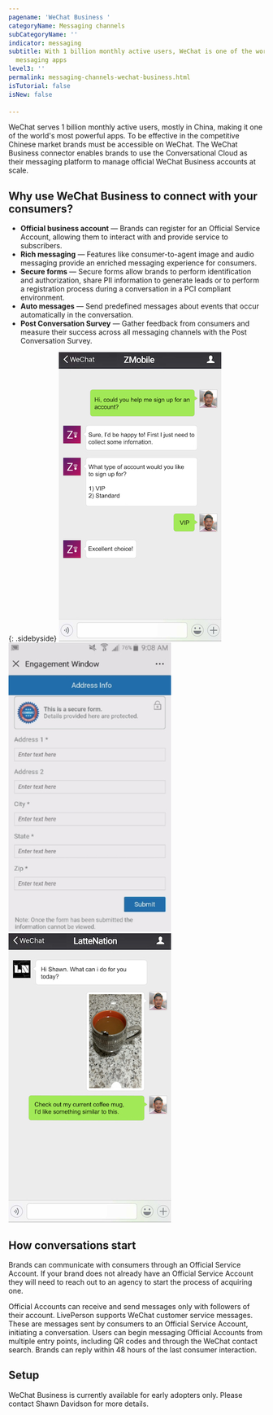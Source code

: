 ```yaml
---
pagename: 'WeChat Business '
categoryName: Messaging channels
subCategoryName: ''
indicator: messaging
subtitle: With 1 billion monthly active users, WeChat is one of the world’s most popular
  messaging apps
level3: ''
permalink: messaging-channels-wechat-business.html
isTutorial: false
isNew: false

---
```

WeChat serves 1 billion monthly active users, mostly in China, making it one of the world's most powerful apps. To be effective in the competitive Chinese market brands must be accessible on WeChat. The WeChat Business connector enables brands to use the Conversational Cloud as their messaging platform to manage official WeChat Business accounts at scale.

## Why use WeChat Business to connect with your consumers?

* **Official business account** — Brands can register for an Official Service Account, allowing them to interact with and provide service to subscribers.
* **Rich messaging** — Features like consumer-to-agent image and audio messaging provide an enriched messaging experience for consumers.
* **Secure forms** — Secure forms allow brands to perform identification and authorization, share PII information to generate leads or to perform a registration process during a conversation in a PCI compliant environment.
* **Auto messages** — Send predefined messages about events that occur automatically in the conversation.
* **Post Conversation Survey** — Gather feedback from consumers and measure their success across all messaging channels with the Post Conversation Survey.


{: .sidebyside}
![](/img/wechat-1.jpg)![](/img/wechat-2.jpg)![](/img/wechat-3.jpg)

## How conversations start

Brands can communicate with consumers through an Official Service Account. If your brand does not already have an Official Service Account they will need to reach out to an agency to start the process of acquiring one.

Official Accounts can receive and send messages only with followers of their account. LivePerson supports WeChat customer service messages. These are messages sent by consumers to an Official Service Account, initiating a conversation. Users can begin messaging Official Accounts from multiple entry points, including QR codes and through the WeChat contact search. Brands can reply within 48 hours of the last consumer interaction.

## Setup

WeChat Business is currently available for early adopters only. Please contact Shawn Davidson for more details.
